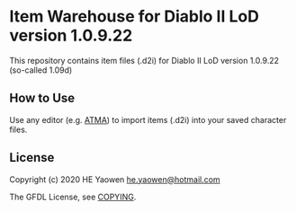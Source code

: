 # Item Warehouse for Diablo II LoD version 1.0.9.22

This repository contains item files (.d2i) for Diablo II LoD version 1.0.9.22
(so-called 1.09d)

## How to Use

Use any editor (e.g. [ATMA][1]) to import items (.d2i) into your saved
character files.

## License

Copyright (c) 2020 HE Yaowen <he.yaowen@hotmail.com>

The GFDL License, see [COPYING](./COPYING).

[1]: http://atma.incgamers.com/

